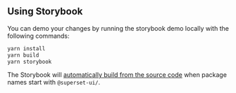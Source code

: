 ## Using Storybook

You can demo your changes by running the storybook demo locally with the following commands:

```sh
yarn install
yarn build
yarn storybook
```

The Storybook will [automatically build from the source code](https://github.com/apache-superset/superset-ui/blob/master/packages/superset-ui-demo/.storybook/main.js#L49-L58) when package names start with `@superset-ui/`.